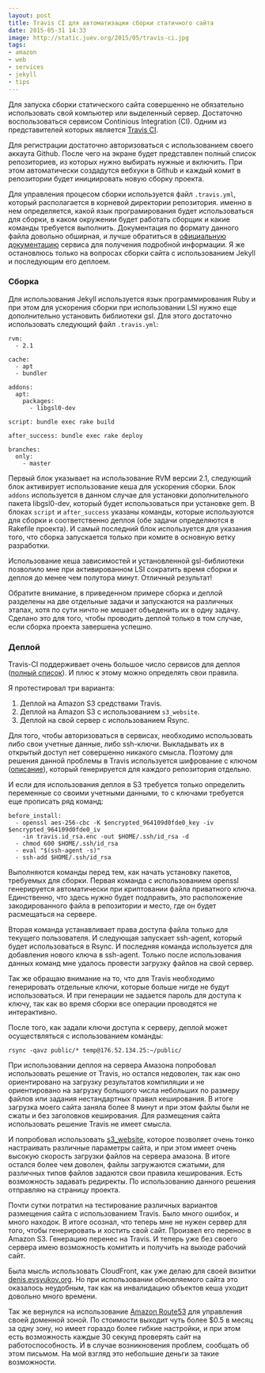 ```yaml
---
layout: post
title: Travis CI для автоматизации сборки статичного сайта
date: 2015-05-31 14:33
image: http://static.juev.org/2015/05/travis-ci.jpg
tags:
- amazon
- web
- services
- jekyll
- tips
---
```


Для запуска сборки статического сайта совершенно не обязательно использовать свой компьютер или выделенный сервер. Достаточно воспользоваться сервисом Continious Integration (CI). Одним из представителей которых является [Travis CI](https://travis-ci.org "Travis CI - Test and Deploy You Code with Confidence").

Для регистрации достаточно авторизоваться с использованием своего аккаута Github. После чего на экране будет представлен полный список репозиториев, из которых нужно выбирать нужные и включить. При этом автоматически создадутся вебхуки в Github и каждый комит в репозитории будет инициировать новую сборку проекта.

Для управления процесом сборки используется файл `.travis.yml`, который располагается в корневой директории репозитория. именно в нем определяется, какой язык програмирования будет использоваться для сборки, в каком окружении будет работать сборщик и какие команды требуется выполнить. Документация по формату данного файла довольно обширная, и лучше обратиться в [официальную документацию](http://docs.travis-ci.com "Travis CI: Travis CI Documentation") сервиса для получения подробной информации. Я же остановлюсь только на вопросах сборки сайта с использованием Jekyll и последующим его деплоем.

### Сборка

Для использования Jekyll используется язык программирования Ruby и при этом для ускорения сборки при использовании LSI нужно еще дополнительно установить библиотеки gsl. Для этого достаточно использовать следующий файл `.travis.yml`:

    rvm:
      - 2.1

    cache:
      - apt
      - bundler

    addons:
      apt:
        packages:
          - libgsl0-dev

    script: bundle exec rake build

    after_success: bundle exec rake deploy

    branches:
      only:
        - master

Первый блок указывает на использование RVM версии 2.1, следующий блок активирует использование кеша для ускорения сборки. Блок `addons` используется в данном случае для установки дополнительного пакета libgsl0-dev, который будет использоваться при установке gem. В блоках `script` и `after_success` указаны команды, которые используются для сборки и соответственно деплоя (обе задачи определяются в Rakefile проекта). И самый последний блок используется для указания того, что сборка запускается только при комите в основную ветку разработки.

Использование кеша зависимостей и установленной gsl-библиотеки позволило мне при активированном LSI сократить время сборки и деплоя до менее чем полутора минут. Отличный результат!

Обратите внимание, в приведенном примере сборка и деплой разделены на две отдельные задачи и запускаются на различных этапах, хотя по сути ничто не мешает объеденить их в одну задачу. Сделано это для того, чтобы проводить деплой только в том случае, если сборка проекта завершена успешно.

### Деплой

Travis-CI поддерживает очень большое число сервисов для деплоя ([полный список](http://docs.travis-ci.com/user/deployment/ "Travis CI: Deployment")). И плюс к этому можно определять свои правила.

Я протестировал три варианта:

1. Деплой на Amazon S3 средствами Travis.
1. Деплой на Amazon S3 с использованием `s3_website`.
1. Деплой на свой сервер с использованием Rsync.

Для того, чтобы авторизоваться в сервисах, необходимо использовать либо свои учетные данные, либо ssh-ключи. Выкладывать их в открытый доступ нет совершенно никакого смысла. Поэтому для решения данной проблемы в Travis используется шифрование с ключом ([описание](http://docs.travis-ci.com/user/encryption-keys/ "Travis CI: Encryption keys")), который генерируется для каждого репозитория отдельно.

И если для использования деплоя в S3 требуется только определить переменные со своими учетными данными, то с ключами требуется еще прописать ряд команд:

    before_install:
      - openssl aes-256-cbc -K $encrypted_964109d0fde0_key -iv $encrypted_964109d0fde0_iv
        -in travis.id_rsa.enc -out $HOME/.ssh/id_rsa -d
      - chmod 600 $HOME/.ssh/id_rsa
      - eval "$(ssh-agent -s)"
      - ssh-add $HOME/.ssh/id_rsa

Выполняются команды перед тем, как начать установку пакетов, требуемых для сборки. Первая команда с использованием openssl генерируется автоматически при криптовании файла приватного ключа. Единственно, что здесь нужно будет подправить, это расположение закодированного файла в репозитории и место, где он будет расмещаться на сервере.

Вторая команда устанавливает права доступа файла только для текущего пользователя. И следующая запускает ssh-agent, который будет использоваться в Rsync. И последняя команда используется для добавления нового ключа в ssh-agent. Только после использования данных команд мне удалось провести загрузку файлов на свой сервер.

Так же обращаю внимание на то, что для Travis необходимо генерировать отдельные ключи, которые больше нигде не будут использоваться. И при генерации не задается пароль для доступа к ключу, так как во время сборки все операции проводятся не интерактивно.

После того, как задали ключи доступа к серверу, деплой может осуществляться с использованием команды:

    rsync -qavz public/* temp@176.52.134.25:~/public/

При использовании деплоя на сервера Амазона попробовал использовать решение от Travis, но остался недоволен, так как оно ориентировано на загрузку результатов компиляции и не ориентировано на загрузку большого числа небольших по размеру файлов или задания нестандартных правил кеширования. В итоге загрузка моего сайта заняла более 8 минут и при этом файлы были не сжаты и без заголовков кеширования. Для размещения сайта использовать решение Travis не имеет смысла.

И попробовал использовать [s3_website](https://github.com/laurilehmijoki/s3_website "laurilehmijoki/s3_website"), которое позволяет очень тонко настраивать различные параметры сайта, и при этом имеет очень высокую скорость загрузки файлов на сервера амазона. В итоге остался более чем доволен, файлы загружаются сжатыми, для различных типов файлов задаются свои правила кеширования. Есть возможность задавать редиректы. По использованию данного решения отправляю на страницу проекта.

Почти сутки потратил на тестирование различных вариантов размещения сайта с использованием Travis. Было много ошибок, и много находок. В итоге осознал, что теперь мне не нужен сервер для того, чтобы генерировать и хостить свой сайт. Произвел его перенос в Amazon S3. Генерацию перенес на Travis. И теперь уже без своего сервера имею возможность комитить и получить на выходе рабочий сайт.

Была мысль использовать CloudFront, как уже делаю для своей визитки [denis.evsyukov.org](denis.evsyukov.org "Denis Evsyukov"). Но при использовании обновляемого сайта это оказалось неудобным, так как на инвалидацию объектов кеша уходит довольно много времени.

Так же вернулся на использование [Amazon Route53](http://aws.amazon.com/route53/ "Amazon Route 53") для управления своей доменной зоной. По стоимости выходит чуть более $0.5 в месяц за одну зону, но имеет гораздо более гибкие настройки, и при этом есть возможность каждые 30 секунд проверять сайт на работоспособность. И в случае возникновения проблем, сообщать об этом письмом. На мой взгляд это небольшие деньги за такие возможности.
